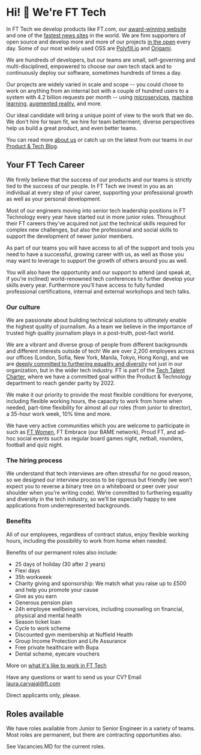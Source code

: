 # Hi! 👋 We're FT Tech

In FT Tech we develop products like FT.com, our [award-winning website](https://aboutus.ft.com/en-gb/announcements/ft-technology-wins-at-devops-digiday-awards/) and one of the [fastest news sites](https://webperf.xyz/) in the world. We are firm supporters of open source and develop more and more of our projects [in the open](https://github.com/Financial-Times) every day. Some of our most widely used OSS are [Polyfill.io](https://polyfill.io/v2/docs/) and [Origami](http://origami.ft.com/).

We are hundreds of developers, but our teams are small, self-governing and multi-disciplined, empowered to choose our own tech stack and to continuously deploy our software, sometimes hundreds of times a day.

Our projects are widely varied in scale and scope -- you could chose to work on anything from an internal bot with a couple of hundred users to a system with 4.2 billion requests per month -- using [microservices](https://www.youtube.com/watch?v=lC5SfTMFK3M), [machine learning](https://www.youtube.com/watch?v=7iPP2tltt-0), [augmented reality](https://labs.ft.com/experiment/2017/06/06/inklink.html), and more.

Our ideal candidate will bring a unique point of view to the work that we do. We don't hire for team fit, we hire for team betterment; diverse perspectives help us build a great product, and even better teams.

You can read more [about us](https://aboutus.ft.com/en-gb/careers/our-people/) or catch up on the latest from our teams in our [Product & Tech Blog](https://medium.com/ft-product-technology).

## Your FT Tech Career

We firmly believe that the success of our products and our teams is strictly tied to the success of our people. In FT Tech we invest in you as an individual at every step of your career, supporting your professional growth as well as your personal development.

Most of our engineers moving into senior tech leadership positions in FT Technology every year have started out in more junior roles. Throughout their FT careers they’ve acquired not just the technical skills required for complex new challenges, but also the professional and social skills to support the development of newer junior members.

As part of our teams you will have access to all of the support and tools you need to have a successful, growing career with us, as well as those you may want to leverage to support the growth of others around you as well.

You will also have the opportunity and our support to attend (and speak at, if you’re inclined) world-renowned tech conferences to further develop your skills every year. Furthermore you’ll have access to fully funded professional certifications, internal and external workshops and tech talks.

### Our culture

We are passionate about building technical solutions to ultimately enable the highest quality of journalism. As a team we believe in the importance of trusted high quality journalism plays in a post-truth, post-fact world.

We are a vibrant and diverse group of people from different backgrounds and different interests outside of tech! We are over 2,200 employees across our offices (London, Sofia, New York, Manila, Tokyo, Hong Kong), and we are [deeply committed to furthering equality and diversity](https://aboutus.ft.com/en-gb/careers/diversity-and-inclusion-ft/) not just in our organization, but in the wider tech industry. FT is part of the [Tech Talent Charter](https://techtalentcharter.co.uk/), where we have a committed goal within the Product & Technology department to reach gender parity by 2022.

We make it our priority to provide the most flexible conditions for everyone, including flexible working hours, the capacity to work from home when needed, part-time flexibility for almost all our roles (from junior to director), a 35-hour work week, 10% time and more.

We have very active communities which you are welcome to participate in such as [FT Women](https://medium.com/ft-product-technology/inspirational-women-of-ft-product-technology-62db31b67980), FT Embrace (our BAME network), Proud FT, and ad-hoc social events such as regular board games night, netball, rounders, football and quiz night.

### The hiring process
We understand that tech interviews are often stressful for no good reason, so we designed our interview process
to be rigorous but friendly (we won’t expect you to reverse a binary tree on a whiteboard or peer over your shoulder when you’re writing code).
We’re committed to furthering equality and diversity in the tech industry, so we’ll be especially happy to see
applications from underrepresented backgrounds.

### Benefits
All of our employees, regardless of contract status, enjoy flexible working hours, including the possibility to
work from home when needed.

Benefits of our permanent roles also include:
- 25 days of holiday (30 after 2 years)
- Flexi days
- 35h workweek
- Charity giving and sponsorship: We match what you raise up to £500 and help you promote your cause
- Give as you earn
- Generous pension plan
- 24h employee wellbeing services, including counseling on financial, physical and mental health
- Season ticket loan
- Cycle to work scheme
- Discounted gym membership at Nuffield Health
- Group Income Protection and Life Assurance
- Free private healthcare with Bupa
- Dental scheme, eyecare vouchers

More on [what it's like to work in FT Tech](https://twitter.com/lc512k/status/933748080356265985)

Have any questions or want to send us your CV? Email laura.carvajal@ft.com

Direct applicants only, please.

## Roles available
We have roles available from Junior to Senior Engineer in a variety of teams. Most roles are permanent, but there are contracting opportunities also.

See Vacancies.MD for the current roles.
